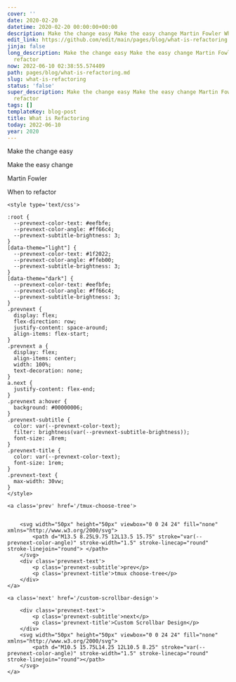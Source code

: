 ```yaml
---
cover: ''
date: 2020-02-20
datetime: 2020-02-20 00:00:00+00:00
description: Make the change easy Make the easy change Martin Fowler When to refactor
edit_link: https://github.com/edit/main/pages/blog/what-is-refactoring.md
jinja: false
long_description: Make the change easy Make the easy change Martin Fowler When to
  refactor
now: 2022-06-10 02:38:55.574409
path: pages/blog/what-is-refactoring.md
slug: what-is-refactoring
status: 'false'
super_description: Make the change easy Make the easy change Martin Fowler When to
  refactor
tags: []
templateKey: blog-post
title: What is Refactoring
today: 2022-06-10
year: 2020
---
```


Make the change easy

Make the easy change

Martin Fowler

When to refactor
<div class='prevnext'>

    <style type='text/css'>

    :root {
      --prevnext-color-text: #eefbfe;
      --prevnext-color-angle: #ff66c4;
      --prevnext-subtitle-brightness: 3;
    }
    [data-theme="light"] {
      --prevnext-color-text: #1f2022;
      --prevnext-color-angle: #ffeb00;
      --prevnext-subtitle-brightness: 3;
    }
    [data-theme="dark"] {
      --prevnext-color-text: #eefbfe;
      --prevnext-color-angle: #ff66c4;
      --prevnext-subtitle-brightness: 3;
    }
    .prevnext {
      display: flex;
      flex-direction: row;
      justify-content: space-around;
      align-items: flex-start;
    }
    .prevnext a {
      display: flex;
      align-items: center;
      width: 100%;
      text-decoration: none;
    }
    a.next {
      justify-content: flex-end;
    }
    .prevnext a:hover {
      background: #00000006;
    }
    .prevnext-subtitle {
      color: var(--prevnext-color-text);
      filter: brightness(var(--prevnext-subtitle-brightness));
      font-size: .8rem;
    }
    .prevnext-title {
      color: var(--prevnext-color-text);
      font-size: 1rem;
    }
    .prevnext-text {
      max-width: 30vw;
    }
    </style>
    
    <a class='prev' href='/tmux-choose-tree'>
    

        <svg width="50px" height="50px" viewbox="0 0 24 24" fill="none" xmlns="http://www.w3.org/2000/svg">
            <path d="M13.5 8.25L9.75 12L13.5 15.75" stroke="var(--prevnext-color-angle)" stroke-width="1.5" stroke-linecap="round" stroke-linejoin="round"> </path>
        </svg>
        <div class='prevnext-text'>
            <p class='prevnext-subtitle'>prev</p>
            <p class='prevnext-title'>tmux choose-tree</p>
        </div>
    </a>
    
    <a class='next' href='/custom-scrollbar-design'>
    
        <div class='prevnext-text'>
            <p class='prevnext-subtitle'>next</p>
            <p class='prevnext-title'>Custom Scrollbar Design</p>
        </div>
        <svg width="50px" height="50px" viewbox="0 0 24 24" fill="none" xmlns="http://www.w3.org/2000/svg">
            <path d="M10.5 15.75L14.25 12L10.5 8.25" stroke="var(--prevnext-color-angle)" stroke-width="1.5" stroke-linecap="round" stroke-linejoin="round"></path>
        </svg>
    </a>
  </div>